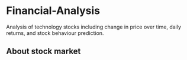 # Financial-Analysis

 Analysis of technology stocks including change in price over time, daily returns, and stock behaviour prediction.

## About stock market
